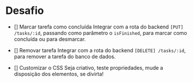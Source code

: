 # Desafio
- [] Marcar tarefa como concluída
Integrar com a rota do backend `[PUT] /tasks/:id`, passando como parâmetro o `isFinished`, para marcar como concluída ou para desmarcar.

- [] Removar tarefa
Integrar com a rota do backend `[DELETE] /tasks/:id`, para remover a tarefa do banco de dados.

- [] Customizar o CSS
Seja criativo, teste propriedades, mude a disposição dos elementos, se divirta!